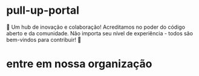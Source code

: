 # pull-up-portal
🌟 Um hub de inovação e colaboração!
Acreditamos no poder do código aberto e da comunidade.
Não importa seu nível de experiência - todos são bem-vindos para contribuir! 🤝
# entre em nossa organização
